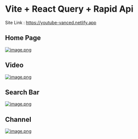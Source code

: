 # Vite + React Query + Rapid Api

Site Link : https://youtube-vanced.netlify.app 

## Home Page

[![image.png](https://i.postimg.cc/x1Fpz2f6/image.png)](https://postimg.cc/FY3VMwJS)

## Video

[![image.png](https://i.postimg.cc/R0wfzk0P/image.png)](https://postimg.cc/5HNjBkLv)

## Search Bar

[![image.png](https://i.postimg.cc/sfknPrhX/image.png)](https://postimg.cc/t7zty8DQ)

## Channel

[![image.png](https://i.postimg.cc/d0FP5CZh/image.png)](https://postimg.cc/QFfytHbD)

